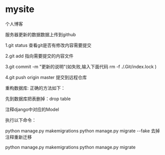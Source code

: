 # mysite
个人博客

服务器更新的数据数据上传到github

1.git status 查看git是否有修改内容需要提交

2.git add 指向需要提交的内容文件

3.git commit -m "更新的说明"(如失败,输入下面代码 rm -f ./.Git/index.lock )

4.git push origin master 提交到远程仓库


重构数据库:
正确的方法如下：

先到数据库把表删掉：drop table

注释django中对应的Model

执行以下命令：

python manage.py makemigrations
python manage.py migrate --fake
去掉注释重新迁移

python manage.py makemigrations
python manage.py migrate